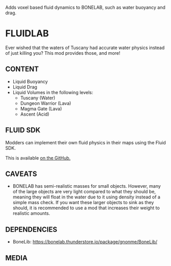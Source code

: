 Adds voxel based fluid dynamics to BONELAB, such as water buoyancy and drag.

# FLUIDLAB
Ever wished that the waters of Tuscany had accurate water physics instead of just killing you? This mod provides those, and more!

## CONTENT
* Liquid Buoyancy
* Liquid Drag
* Liquid Volumes in the following levels:
    * Tuscany (Water)
    * Dungeon Warrior (Lava)
    * Magma Gate (Lava)
    * Ascent (Acid)

## FLUID SDK
Modders can implement their own fluid physics in their maps using the Fluid SDK.

This is available [on the GitHub.](https://github.com/Lakatrazz/FluidLab/releases/latest/)

## CAVEATS
* BONELAB has semi-realistic masses for small objects. However, many of the large objects are very light compared to what they should be, meaning they will float in the water due to it using density instead of a simple mass check. If you want these larger objects to sink as they should, it is recommended to use a mod that increases their weight to realistic amounts.

## DEPENDENCIES
- BoneLib: https://bonelab.thunderstore.io/package/gnonme/BoneLib/

## MEDIA
